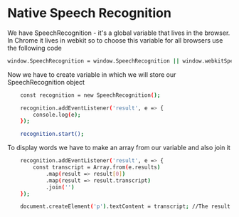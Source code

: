 Native Speech Recognition
=========================

We have SpeechRecognition - it's a global variable that lives in the browser. In Chrome it lives in webkit so to choose this variable for all browsers use the following code

```bash
window.SpeechRecognition = window.SpeechRecognition || window.webkitSpeechRecognition; 
```  

Now we have to create variable in which we will store our SpeechRecognition object

```bash
	const recognition = new SpeechRecognition();

	recognition.addEventListener('result', e => {
		console.log(e);
	});

	recognition.start();
```

To display words we have to make an array from our variable and also join it

```bash
	recognition.addEventListener('result', e => {
		const transcript = Array.from(e.results)
			.map(result => result[0])
			.map(result => result.transcript)
			.join('')
	});

	document.createElement('p').textContent = transcript; //The result will be displayed in p tag in *.html file
```